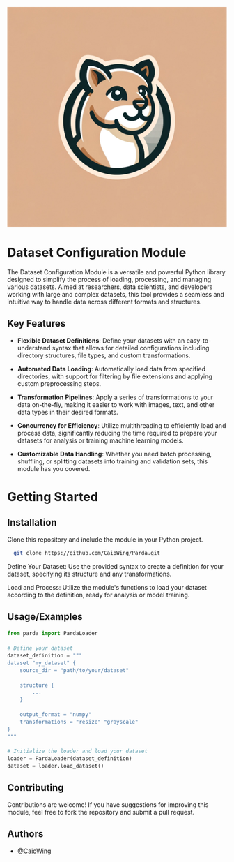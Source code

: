![This is almost a tiger!](artworker/onca.png)


# Dataset Configuration Module

The Dataset Configuration Module is a versatile and powerful Python library designed to simplify the process of loading, processing, and managing various datasets. Aimed at researchers, data scientists, and developers working with large and complex datasets, this tool provides a seamless and intuitive way to handle data across different formats and structures.

## Key Features

- **Flexible Dataset Definitions**: Define your datasets with an easy-to-understand syntax that allows for detailed configurations including directory structures, file types, and custom transformations.

- **Automated Data Loading**: Automatically load data from specified directories, with support for filtering by file extensions and applying custom preprocessing steps.

- **Transformation Pipelines**: Apply a series of transformations to your data on-the-fly, making it easier to work with images, text, and other data types in their desired formats.

- **Concurrency for Efficiency**: Utilize multithreading to efficiently load and process data, significantly reducing the time required to prepare your datasets for analysis or training machine learning models.

- **Customizable Data Handling**: Whether you need batch processing, shuffling, or splitting datasets into training and validation sets, this module has you covered.

# Getting Started

## Installation

Clone this repository and include the module in your Python project.

```bash
  git clone https://github.com/CaioWing/Parda.git
```
    
Define Your Dataset: Use the provided syntax to create a definition for your dataset, specifying its structure and any transformations.

Load and Process: Utilize the module's functions to load your dataset according to the definition, ready for analysis or model training.
## Usage/Examples

```python
from parda import PardaLoader

# Define your dataset
dataset_definition = """
dataset "my_dataset" {
    source_dir = "path/to/your/dataset"
    
    structure {
        ...
    }
    
    output_format = "numpy"
    transformations = "resize" "grayscale"
}
"""

# Initialize the loader and load your dataset
loader = PardaLoader(dataset_definition)
dataset = loader.load_dataset()
```


## Contributing

Contributions are welcome! If you have suggestions for improving this module, feel free to fork the repository and submit a pull request.


## Authors

- [@CaioWing](https://github.com/CaioWing)

